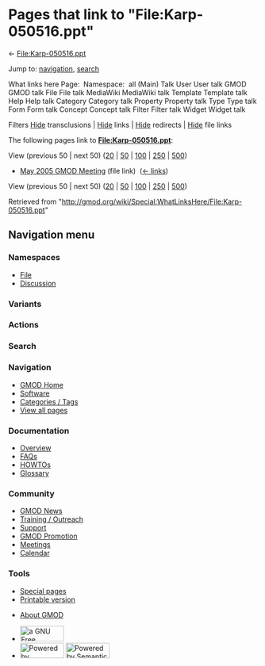 <div id="mw-page-base" class="noprint">

</div>

<div id="mw-head-base" class="noprint">

</div>

<div id="content" class="mw-body" role="main">

<span id="top"></span>

<div id="mw-js-message" style="display:none;">

</div>



# <span dir="auto">Pages that link to "File:Karp-050516.ppt"</span>

<div id="bodyContent">

<div id="contentSub">

←
[File:Karp-050516.ppt](/wiki/File:Karp-050516.ppt "File:Karp-050516.ppt")

</div>

<div id="jump-to-nav" class="mw-jump">

Jump to: [navigation](#mw-navigation), [search](#p-search)

</div>

<div id="mw-content-text">

What links here Page:  Namespace:  all (Main) Talk User User talk GMOD
GMOD talk File File talk MediaWiki MediaWiki talk Template Template talk
Help Help talk Category Category talk Property Property talk Type Type
talk Form Form talk Concept Concept talk Filter Filter talk Widget
Widget talk

Filters
[Hide](/mediawiki/index.php?title=Special:WhatLinksHere/File:Karp-050516.ppt&hidetrans=1 "Special:WhatLinksHere/File:Karp-050516.ppt")
transclusions \|
[Hide](/mediawiki/index.php?title=Special:WhatLinksHere/File:Karp-050516.ppt&hidelinks=1 "Special:WhatLinksHere/File:Karp-050516.ppt")
links \|
[Hide](/mediawiki/index.php?title=Special:WhatLinksHere/File:Karp-050516.ppt&hideredirs=1 "Special:WhatLinksHere/File:Karp-050516.ppt")
redirects \|
[Hide](/mediawiki/index.php?title=Special:WhatLinksHere/File:Karp-050516.ppt&hideimages=1 "Special:WhatLinksHere/File:Karp-050516.ppt")
file links

The following pages link to
**[File:Karp-050516.ppt](/wiki/File:Karp-050516.ppt "File:Karp-050516.ppt")**:

View (previous 50 \| next 50)
([20](/mediawiki/index.php?title=Special:WhatLinksHere/File:Karp-050516.ppt&limit=20 "Special:WhatLinksHere/File:Karp-050516.ppt")
\|
[50](/mediawiki/index.php?title=Special:WhatLinksHere/File:Karp-050516.ppt&limit=50 "Special:WhatLinksHere/File:Karp-050516.ppt")
\|
[100](/mediawiki/index.php?title=Special:WhatLinksHere/File:Karp-050516.ppt&limit=100 "Special:WhatLinksHere/File:Karp-050516.ppt")
\|
[250](/mediawiki/index.php?title=Special:WhatLinksHere/File:Karp-050516.ppt&limit=250 "Special:WhatLinksHere/File:Karp-050516.ppt")
\|
[500](/mediawiki/index.php?title=Special:WhatLinksHere/File:Karp-050516.ppt&limit=500 "Special:WhatLinksHere/File:Karp-050516.ppt"))

- [May 2005 GMOD
  Meeting](/wiki/May_2005_GMOD_Meeting "May 2005 GMOD Meeting") (file
  link) ‎ <span class="mw-whatlinkshere-tools">([←
  links](/mediawiki/index.php?title=Special:WhatLinksHere&target=May+2005+GMOD+Meeting "Special:WhatLinksHere"))</span>

View (previous 50 \| next 50)
([20](/mediawiki/index.php?title=Special:WhatLinksHere/File:Karp-050516.ppt&limit=20 "Special:WhatLinksHere/File:Karp-050516.ppt")
\|
[50](/mediawiki/index.php?title=Special:WhatLinksHere/File:Karp-050516.ppt&limit=50 "Special:WhatLinksHere/File:Karp-050516.ppt")
\|
[100](/mediawiki/index.php?title=Special:WhatLinksHere/File:Karp-050516.ppt&limit=100 "Special:WhatLinksHere/File:Karp-050516.ppt")
\|
[250](/mediawiki/index.php?title=Special:WhatLinksHere/File:Karp-050516.ppt&limit=250 "Special:WhatLinksHere/File:Karp-050516.ppt")
\|
[500](/mediawiki/index.php?title=Special:WhatLinksHere/File:Karp-050516.ppt&limit=500 "Special:WhatLinksHere/File:Karp-050516.ppt"))

</div>

<div class="printfooter">

Retrieved from
"<http://gmod.org/wiki/Special:WhatLinksHere/File:Karp-050516.ppt>"

</div>

<div id="catlinks" class="catlinks catlinks-allhidden">

</div>

<div class="visualClear">

</div>

</div>

</div>

<div id="mw-navigation">

## Navigation menu

<div id="mw-head">



<div id="left-navigation">

<div id="p-namespaces" class="vectorTabs" role="navigation"
aria-labelledby="p-namespaces-label">

### Namespaces

- <span id="ca-nstab-image"><a href="/wiki/File:Karp-050516.ppt" accesskey="c"
  title="View the file page [c]">File</a></span>
- <span id="ca-talk"><a
  href="/mediawiki/index.php?title=File_talk:Karp-050516.ppt&amp;action=edit&amp;redlink=1"
  accesskey="t"
  title="Discussion about the content page [t]">Discussion</a></span>

</div>

<div id="p-variants" class="vectorMenu emptyPortlet" role="navigation"
aria-labelledby="p-variants-label">

### 

### Variants[](#)

<div class="menu">

</div>

</div>

</div>

<div id="right-navigation">



<div id="p-cactions" class="vectorMenu emptyPortlet" role="navigation"
aria-labelledby="p-cactions-label">

### Actions[](#)

<div class="menu">

</div>

</div>

<div id="p-search" role="search">

### Search

<div id="simpleSearch">

</div>

</div>

</div>

</div>

<div id="mw-panel">

<div id="p-logo" role="banner">

<a href="/wiki/Main_Page"
style="background-image: url(http://gmod.org/images/GMOD-cogs.png);"
title="Visit the main page"></a>

</div>

<div id="p-Navigation" class="portal" role="navigation"
aria-labelledby="p-Navigation-label">

### Navigation

<div class="body">

- <span id="n-GMOD-Home">[GMOD Home](/wiki/Main_Page)</span>
- <span id="n-Software">[Software](/wiki/GMOD_Components)</span>
- <span id="n-Categories-.2F-Tags">[Categories /
  Tags](/wiki/Categories)</span>
- <span id="n-View-all-pages">[View all
  pages](/wiki/Special:AllPages)</span>

</div>

</div>

<div id="p-Documentation" class="portal" role="navigation"
aria-labelledby="p-Documentation-label">

### Documentation

<div class="body">

- <span id="n-Overview">[Overview](/wiki/Overview)</span>
- <span id="n-FAQs">[FAQs](/wiki/Category:FAQ)</span>
- <span id="n-HOWTOs">[HOWTOs](/wiki/Category:HOWTO)</span>
- <span id="n-Glossary">[Glossary](/wiki/Glossary)</span>

</div>

</div>

<div id="p-Community" class="portal" role="navigation"
aria-labelledby="p-Community-label">

### Community

<div class="body">

- <span id="n-GMOD-News">[GMOD News](/wiki/GMOD_News)</span>
- <span id="n-Training-.2F-Outreach">[Training /
  Outreach](/wiki/Training_and_Outreach)</span>
- <span id="n-Support">[Support](/wiki/Support)</span>
- <span id="n-GMOD-Promotion">[GMOD
  Promotion](/wiki/GMOD_Promotion)</span>
- <span id="n-Meetings">[Meetings](/wiki/Meetings)</span>
- <span id="n-Calendar">[Calendar](/wiki/Calendar)</span>

</div>

</div>

<div id="p-tb" class="portal" role="navigation"
aria-labelledby="p-tb-label">

### Tools

<div class="body">

- <span id="t-specialpages"><a href="/wiki/Special:SpecialPages" accesskey="q"
  title="A list of all special pages [q]">Special pages</a></span>
- <span id="t-print"><a
  href="/mediawiki/index.php?title=Special:WhatLinksHere/File:Karp-050516.ppt&amp;printable=yes"
  rel="alternate" accesskey="p"
  title="Printable version of this page [p]">Printable version</a></span>

</div>

</div>

</div>

</div>

<div id="footer" role="contentinfo">

- <span id="footer-places-about">[About
  GMOD](/wiki/GMOD:About "GMOD:About")</span>

<!-- -->

- <span id="footer-copyrightico">[<img src="http://www.gnu.org/graphics/gfdl-logo-small.png" width="88"
  height="31" alt="a GNU Free Documentation License" />](http://www.gnu.org/licenses/fdl-1.3.html)</span>
- <span id="footer-poweredbyico">[<img src="/mediawiki/skins/common/images/poweredby_mediawiki_88x31.png"
  width="88" height="31" alt="Powered by MediaWiki" />](//www.mediawiki.org/)
  [<img
  src="/mediawiki/extensions/SemanticMediaWiki/includes/../resources/images/smw_button.png"
  width="88" height="31" alt="Powered by Semantic MediaWiki" />](https://www.semantic-mediawiki.org/wiki/Semantic_MediaWiki)</span>

<div style="clear:both">

</div>

</div>
